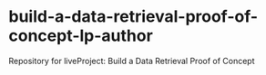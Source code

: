 # build-a-data-retrieval-proof-of-concept-lp-author
Repository for liveProject: Build a Data Retrieval Proof of Concept
